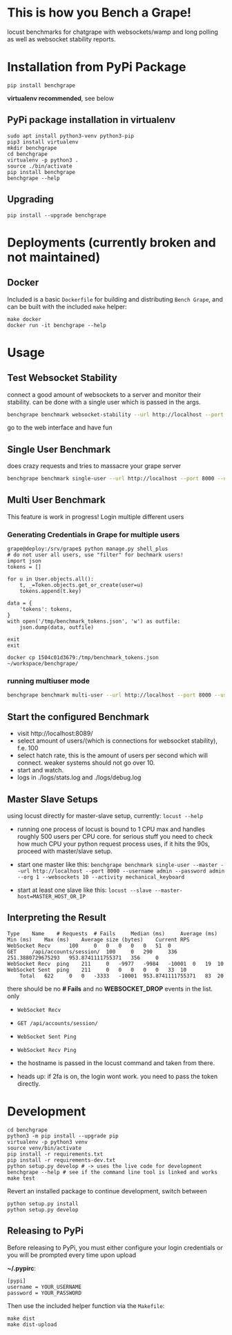 # This is how you Bench a Grape!

locust benchmarks for chatgrape with websockets/wamp and long polling as well
as websocket stability reports.

# Installation from PyPi Package
```
pip install benchgrape
```
**virtualenv recommended**, see below

## PyPi package installation in virtualenv
```
sudo apt install python3-venv python3-pip
pip3 install virtualenv
mkdir benchgrape
cd benchgrape
virtualenv -p python3 .
source ./bin/activate
pip install benchgrape
benchgrape --help
```

## Upgrading
`pip install --upgrade benchgrape`

# Deployments (currently broken and not maintained)
## Docker
Included is a basic `Dockerfile` for building and distributing `Bench Grape`,
and can be built with the included `make` helper:

```
make docker
docker run -it benchgrape --help
```

# Usage
## Test Websocket Stability
connect a good amount of websockets to a server and monitor their stability. can be done with a single user which is passed in the args.
``` bash
benchgrape benchmark websocket-stability --url http://localhost --port 8000 --username admin --password 'quote-if-special-chars' --org 1 --websockets 10 --activity mechanical_keyboard
```

go to the web interface and have fun

## Single User Benchmark
does crazy requests and tries to massacre your grape server
```bash
benchgrape benchmark single-user --url http://localhost --port 8000 --username admin --password admin --org 1 --websockets 10 --activity mechanical_keyboard
```

## Multi User Benchmark
This feature is work in progress!
Login multiple different users
### Generating Credentials in Grape for multiple users 

```
grape@deploy:/srv/grape$ python manage.py shell_plus
# do not user all users, use "filter" for bechmark users!
import json
tokens = []

for u in User.objects.all():
    t, _=Token.objects.get_or_create(user=u)
    tokens.append(t.key)
    
data = {
    'tokens': tokens,
}
with open('/tmp/benchmark_tokens.json', 'w') as outfile:
    json.dump(data, outfile)

exit
exit

docker cp 1504c01d3679:/tmp/benchmark_tokens.json ~/workspace/benchgrape/
```

### running multiuser mode
```bash
benchgrape benchmark multi-user --url http://localhost --port 8000 --username admin --password admin --org 1 --websockets 10 --activity mechanical_keyboard --tokens ./benchmark_tokens.json
```

## Start the configured Benchmark
* visit http://localhost:8089/
* select amount of users/(which is connections for websocket stability), f.e. 100
* select hatch rate, this is the amount of users per second which will connect. weaker systems should not go over 10.
* start and watch.
* logs in ./logs/stats.log and ./logs/debug.log

## Master Slave Setups
using locust directly for master-slave setup, currently:
`locust --help`

* running one process of locust is bound to 1 CPU max and handles roughly 500 
users per CPU core. for serious stuff you need to check how much CPU your 
python request process uses, if it hits the 90s, proceed with master/slave setup. 

* start one master like this: 
`benchgrape benchmark single-user --master --url http://localhost --port 8000 --username admin --password admin --org 1 --websockets 10 --activity mechanical_keyboard`
* start at least one slave like this: 
`locust --slave --master-host=MASTER_HOST_OR_IP`


## Interpreting the Result
```
Type 	Name 	# Requests 	# Fails 	Median (ms) 	Average (ms) 	Min (ms) 	Max (ms) 	Average size (bytes) 	Current RPS
WebSocket Recv 		100 	0 	0 	0 	0 	0 	51 	0
GET 	/api/accounts/session/ 	100 	0 	290 	336 	251.3880729675293 	953.8741111755371 	356 	0
WebSocket Recv 	ping 	211 	0 	-9977 	-9984 	-10001 	0 	19 	10
WebSocket Sent 	ping 	211 	0 	0 	0 	0 	0 	33 	10
	Total 	622 	0 	0 	-3333 	-10001 	953.8741111755371 	83 	20
```
there should be no **# Fails** and no **WEBSOCKET_DROP** events in the list. only
* `WebSocket Recv`
* `GET /api/accounts/session/`
* `WebSocket Sent Ping`
* `WebSocket Recv Ping`

* the hostname is passed in the locust command and taken from there.
* heads up: if 2fa is on, the login wont work. you need to pass the token directly.

# Development

```
cd benchgrape
python3 -m pip install --upgrade pip
virtualenv -p python3 venv
source venv/bin/activate
pip install -r requirements.txt
pip install -r requirements-dev.txt
python setup.py develop # -> uses the live code for development
benchgrape --help # see if the command line tool is linked and works
make test
```

Revert an installed package to continue development, switch between
```
python setup.py install
python setup.py develop
```

## Releasing to PyPi
Before releasing to PyPi, you must either configure your login credentials or
you will be prompted every time upon upload

**~/.pypirc**:

```
[pypi]
username = YOUR_USERNAME
password = YOUR_PASSWORD
```

Then use the included helper function via the `Makefile`:

```
make dist
make dist-upload
```
